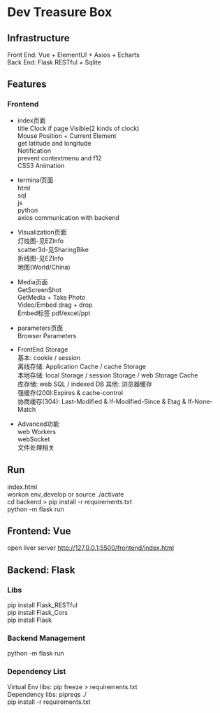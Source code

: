 # Dev Treasure Box  
   
## Infrastructure  
Front End: Vue + ElementUI + Axios + Echarts  
Back End: Flask RESTful + Sqlite  
  
## Features  
### Frontend  
- index页面  
title Clock if page Visible(2 kinds of clock)  
Mouse Position + Current Element    
get latitude and longitude  
Notification  
prevent contextmenu and f12    
CSS3 Animation  
  
- terminal页面  
html  
sql  
js  
python  
axios communication with backend  
  
- Visualization页面  
灯烛图-见EZInfo  
scatter3d-见SharingBike  
折线图-见EZInfo  
地图(World/China)  
  
- Media页面  
GetScreenShot  
GetMedia + Take Photo  
Video/Embed drag + drop  
Embed标签 pdf/excel/ppt  
  
- parameters页面  
Browser Parameters  
  
- FrontEnd Storage  
基本: cookie / session  
离线存储: Application Cache / cache Storage  
本地存储: local Storage / session Storage / web Storage Cache  
库存储: web SQL / indexed DB
其他: 浏览器缓存  
    强缓存(200):Expires & cache-control  
    协商缓存(304): Last-Modified & If-Modified-Since & Etag & If-None-Match  
  
- Advanced功能  
web Workers  
webSocket  
文件处理相关  
  
## Run  
index.html  
workon env_develop or source ./activate  
cd backend > pip install -r requirements.txt  
python -m flask run  
  
## Frontend: Vue  
open liver server http://127.0.0.1:5500/frontend/index.html  
  
## Backend: Flask 
### Libs
pip install Flask_RESTful  
pip install Flask_Cors  
pip install Flask  
  
### Backend Management
python -m flask run  
  
### Dependency List
Virtual Env libs: pip freeze > requirements.txt  
Dependency libs: pipreqs ./  
pip install -r requirements.txt  
  